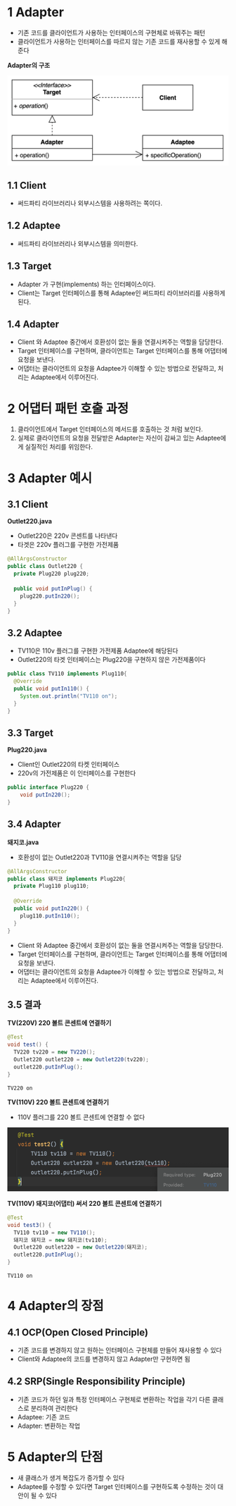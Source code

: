 # 1 Adapter

* 기존 코드를 클라이언트가 사용하는 인터페이스의 구현체로 바꿔주는 패턴
* 클라이언트가 사용하는 인터페이스를 따르지 않는 기존 코드를 재사용할 수 있게 해준다



**Adapter의 구조**

![structure](./images/structure.png)



## 1.1 Client

* 써드파티 라이브러리나 외부시스템을 사용하려는 쪽이다.



## 1.2 Adaptee

* 써드파티 라이브러리나 외부시스템을 의미한다.



## 1.3 Target

* Adapter 가 구현(implements) 하는 인터페이스이다. 
* Client는 Target 인터페이스를 통해 Adaptee인 써드파티 라이브러리를 사용하게 된다.



## 1.4 Adapter

* Client 와 Adaptee 중간에서 호환성이 없는 둘을 연결시켜주는 역할을 담당한다. 
* Target 인터페이스를 구현하며, 클라이언트는 Target 인터페이스를 통해 어댑터에 요청을 보낸다. 
* 어댑터는 클라이언트의 요청을 Adaptee가 이해할 수 있는 방법으로 전달하고, 처리는 Adaptee에서 이루어진다.



# 2 어댑터 패턴 호출 과정

1. 클라이언트에서 Target 인터페이스의 메서드를 호출하는 것 처럼 보인다. 
2. 실제로 클라이언트의 요청을 전달받은 Adapter는 자신이 감싸고 있는 Adaptee에게 실질적인 처리를 위임한다.



# 3 Adapter 예시



## 3.1 Client

**Outlet220.java**

* Outlet220은 220v 콘센트를 나타낸다
* 타겟은 220v 플러그를 구현한 가전제품

```java
@AllArgsConstructor
public class Outlet220 {
  private Plug220 plug220;

  public void putInPlug() {
    plug220.putIn220();
  }
}
```



## 3.2 Adaptee

* TV110은 110v 플러그를 구현한 가전제품 Adaptee에 해당된다
* Outlet220의 타겟 인터페이스는 Plug220을 구현하지 않은 가전제품이다

```java
public class TV110 implements Plug110{
  @Override
  public void putIn110() {
    System.out.println("TV110 on");
  }
}
```



## 3.3 Target

**Plug220.java**

* Client인 Outlet220의 타켓 인터페이스
* 220v의 가전제품은 이 인터페이스를 구현한다

```java
public interface Plug220 {
    void putIn220();
}
```



## 3.4 Adapter

**돼지코.java**

* 호환성이 없는 Outlet220과 TV110을 연결시켜주는 역할을 담당

```java
@AllArgsConstructor
public class 돼지코 implements Plug220{
  private Plug110 plug110;

  @Override
  public void putIn220() {
    plug110.putIn110();
  }
}
```

* Client 와 Adaptee 중간에서 호환성이 없는 둘을 연결시켜주는 역할을 담당한다. 
* Target 인터페이스를 구현하며, 클라이언트는 Target 인터페이스를 통해 어댑터에 요청을 보낸다. 
* 어댑터는 클라이언트의 요청을 Adaptee가 이해할 수 있는 방법으로 전달하고, 처리는 Adaptee에서 이루어진다.



## 3.5 결과



**TV(220V) 220 볼트 콘센트에 연결하기**

```java
@Test
void test() {
  TV220 tv220 = new TV220();
  Outlet220 outlet220 = new Outlet220(tv220);
  outlet220.putInPlug();
}
```

```
TV220 on
```



**TV(110V) 220 볼트 콘센트에 연결하기**

* 110V 플러그를 220 볼트 콘센트에 연결할 수 없다

![image-20220321202403473](./images/test2.png)



**TV(110V) 돼지코(어댑터) 써서 220 볼트 콘센트에 연결하기**

```java
@Test
void test3() {
  TV110 tv110 = new TV110();
  돼지코 돼지코 = new 돼지코(tv110);
  Outlet220 outlet220 = new Outlet220(돼지코);
  outlet220.putInPlug();
}
```

```
TV110 on
```



# 4 Adapter의 장점

## 4.1 OCP(Open Closed Principle)

* 기존 코드를 변경하지 않고 원하는 인터페이스 구현체를 만들어 재사용할 수 있다
* Client와 Adaptee의 코드를 변경하지 않고 Adapter만 구현하면 됨



## 4.2 SRP(Single Responsibility Principle)

* 기존 코드가 하던 일과 특정 인터페이스 구현체로 변환하는 작업을 각기 다른 클래스로 분리하여 관리한다
* Adaptee: 기존 코드 
* Adapter: 변환하는 작업



# 5 Adapter의 단점

* 새 클래스가 생겨 복잡도가 증가할 수 있다
* Adaptee를 수정할 수 있다면 Target 인터페이스를 구현하도록 수정하는 것이 대안이 될 수 있다